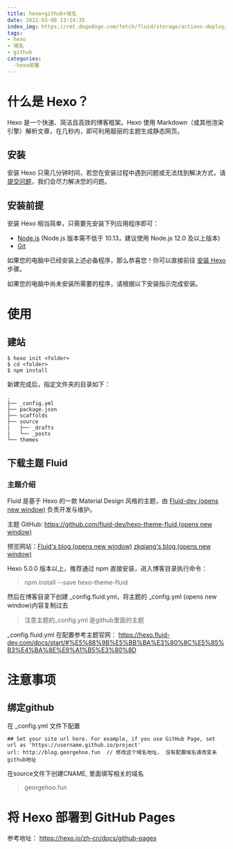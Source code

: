 ```yaml
---
title: hexo+github+域名
date: 2022-03-08 13:14:35
index_img: https://rmt.dogedoge.com/fetch/fluid/storage/actions-deploy/cover.png?w=480&fmt=webp
tags: 
- hexo
- 域名
- github
categories:
  -hexo部署
---
```


# 什么是 Hexo？

Hexo 是一个快速、简洁且高效的博客框架。Hexo 使用 Markdown（或其他渲染引擎）解析文章，在几秒内，即可利用靓丽的主题生成静态网页。

## 安装

安装 Hexo 只需几分钟时间，若您在安装过程中遇到问题或无法找到解决方式，请 [提交问题](https://github.com/hexojs/hexo/issues)，我们会尽力解决您的问题。

## 安装前提

安装 Hexo 相当简单，只需要先安装下列应用程序即可：

-   [Node.js](http://nodejs.org/) (Node.js 版本需不低于 10.13，建议使用 Node.js 12.0 及以上版本)
-   [Git](http://git-scm.com/)

如果您的电脑中已经安装上述必备程序，那么恭喜您！你可以直接前往 [安装 Hexo](https://hexo.io/zh-cn/docs/#%E5%AE%89%E8%A3%85-Hexo) 步骤。

如果您的电脑中尚未安装所需要的程序，请根据以下安装指示完成安装。

# 使用

## 建站

```shell
$ hexo init <folder>
$ cd <folder>
$ npm install
```

新建完成后，指定文件夹的目录如下：
```
.
├── _config.yml
├── package.json
├── scaffolds
├── source
|   ├── _drafts
|   └── _posts
└── themes
```


## 下载主题 Fluid 

### 主题介绍

Fluid 是基于 Hexo 的一款 Material Design 风格的主题，由 [Fluid-dev (opens new window)](https://github.com/fluid-dev) 负责开发与维护。

主题 GitHub: [https://github.com/fluid-dev/hexo-theme-fluid (opens new window)](https://github.com/fluid-dev/hexo-theme-fluid)

预览网站：[Fluid's blog (opens new window)](https://hexo.fluid-dev.com/) [zkqiang's blog (opens new window)](https://zkqiang.cn/)

Hexo 5.0.0 版本以上，推荐通过 npm 直接安装，进入博客目录执行命令：
> npm install --save hexo-theme-fluid

然后在博客目录下创建 _config.fluid.yml，将主题的 _config.yml (opens new window)内容复制过去
> 注意主题的_config.yml 是github里面的主题

_config.fluid.yml 在配置参考主题官网： https://hexo.fluid-dev.com/docs/start/#%E5%88%9B%E5%BB%BA%E3%80%8C%E5%85%B3%E4%BA%8E%E9%A1%B5%E3%80%8D

# 注意事项

## 绑定github

在 _config.yml 文件下配置
```
## Set your site url here. For example, if you use GitHub Page, set url as 'https://username.github.io/project'
url: http://blog.georgehoo.fun  // 修改这个域名地址， 没有配置域名请改变未github地址
```

在source文件下创建CNAME, 里面填写相关的域名
> georgehoo.fun


# 将 Hexo 部署到 GitHub Pages
参考地址： https://hexo.io/zh-cn/docs/github-pages
